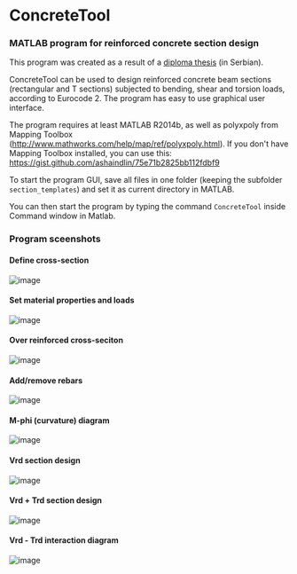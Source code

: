 # ConcreteTool

### MATLAB program for reinforced concrete section design

This program was created as a result of a [diploma thesis](https://drive.google.com/open?id=0Byvv9xAhq3xaLVJ2Wi1LNVpxSTA) (in Serbian).

ConcreteTool can be used to design reinforced concrete beam sections (rectangular and T sections) subjected to bending, shear and torsion loads, according to Eurocode 2. The program has easy to use graphical user interface.

The program requires at least MATLAB R2014b, as well as polyxpoly from Mapping Toolbox (http://www.mathworks.com/help/map/ref/polyxpoly.html).
If you don't have Mapping Toolbox installed, you can use this:
https://gist.github.com/ashaindlin/75e71b2825bb112fdbf9

To start the program GUI, save all files in one folder (keeping the subfolder `section_templates`) and set it as current directory in MATLAB. 

You can then start the program by typing the command `ConcreteTool` inside Command window in Matlab.

### Program sceenshots

#### Define cross-section

![image](https://cloud.githubusercontent.com/assets/5138412/26280373/1dc166ea-3dd1-11e7-868f-ae9a26392d3d.png)

#### Set material properties and loads

![image](https://cloud.githubusercontent.com/assets/5138412/26280362/bf23b34a-3dd0-11e7-9653-822ec4d4bec7.png)

#### Over reinforced cross-seciton

![image](https://cloud.githubusercontent.com/assets/5138412/26280377/427e1488-3dd1-11e7-8b35-7ef403921dc6.png)

#### Add/remove rebars

![image](https://cloud.githubusercontent.com/assets/5138412/26280375/34f2018a-3dd1-11e7-84c3-a166541cb3c0.png)

#### M-phi (curvature) diagram

![image](https://cloud.githubusercontent.com/assets/5138412/26280379/4986336e-3dd1-11e7-90c0-71bd464e597a.png)

#### Vrd section design

![image](https://cloud.githubusercontent.com/assets/5138412/26280384/53ec3a7e-3dd1-11e7-9dfe-af25233424df.png)

#### Vrd + Trd section design

![image](https://cloud.githubusercontent.com/assets/5138412/26280389/8141bfbc-3dd1-11e7-8c68-72382c8ea6dc.png)

#### Vrd - Trd interaction diagram

![image](https://cloud.githubusercontent.com/assets/5138412/26283084/1f2038b8-3e21-11e7-8d0e-e0dff5dda3b9.png)
